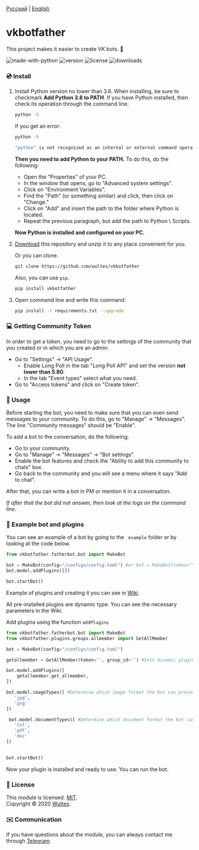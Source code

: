 [Русский](https://github.com/wultes/vkbotfather/blob/master/README.md) | [English](https://github.com/wultes/vkbotfather/blob/master/README_ENG.md)

# vkbotfather

This project makes it easier to create VK bots. 🤖

![made-with-python](https://img.shields.io/badge/Made%20with%20-Python-blue)
![version](https://img.shields.io/pypi/v/vkbotfather?color=blue)
![license](https://img.shields.io/github/license/wultes/vkbotfather)
![downloads](https://img.shields.io/pypi/dm/vkbotfather)

### 💿 Install

1. Install Python version no lower than 3.6. When installing, be sure to checkmark **Add Python 3.8 to PATH**. If you have Python installed, then check its operation through the command line.

   ```bash
   python -h
   ```

   If you get an error:

   ```bash
   python -h
   
   "python" is not recognized as an internal or external command operable program or batch file.
   ```

   **Then you need to add Python to your PATH.** To do this, do the following:

   - Open the "Properties" of your PC.
   - In the window that opens, go to "Advanced system settings".
   - Click on "Environment Variables".
   - Find the "Path" (or something similar) and click, then click on "Change."
   - Click on "Add" and insert the path to the folder where Python is located.
   - Repeat the previous paragraph, but add the path to Python \ Scripts.

   **Now Python is installed and configured on your PC.**

2. [Download](https://github.com/wultes/vkbotfather/archive/master.zip) this repository and unzip it to any place convenient for you.

   Or you can clone.

   ```bash
   git clone https://github.com/wultes/vkbotfather
   ```

   Also, you can use ```pip```.

   ```bash
   pip install vkbotfather
   ```

3. Open command line and write this command:

   ```bash
   pip install -r requirements.txt --upgrade
   ```

    


### 💻 Getting Community Token

In order to get a token, you need to go to the settings of the community that you created or in which you are an admin:

- Go to "Settings" -> "API Usage".
  - Enable Long Poll in the tab "Long Poll API" and set the version **not lower than 5.80**.
  - In the tab "Event types" select what you need.
- Go to "Access tokens" and click on "Create token".



### 🚀 Usage

Before starting the bot, you need to make sure that you can even send messages to your community. To do this, go to "Manage" -> "Messages". The line "Community messages" should be "Enable".

To add a bot to the conversation, do the following:

- Go to your community.
- Go to "Manage" -> "Messages" -> "Bot settings".
- Enable the bot features and check the "Ability to add this community to chats" box.
- Go back to the community and you will see a menu where it says "Add to chat".

After that, you can write a bot in PM or mention it in a conversation.

*If after that the bot did not answer, then look at the logs on the command line.*

### 👾 Example bot and plugins

You can see an example of a bot by going to the `` example`` folder or by looking at the code below.

```python
from vkbotfather.fatherbot.bot import MakeBot

bot = MakeBot(config="/configs/config.toml") #or bot = MakeBot(token="", group_id="")
bot.model.addPlugins([])

bot.startBot() 
```

Example of plugins and creating it you can see in [Wiki](https://github.com/wultes/vkbotfather/wiki).

All pre-installed plugins are dynamic type. You can see the necessary parameters in the Wiki.

Add plugins using the function ```addPlugins```

```python
from vkbotfather.fatherbot.bot import MakeBot
from vkbotfather.plugins.groups.allmember import GetAllMember

bot = MakeBot(config="/configs/config.toml")

getallmember = GetAllMember(token='', group_id='') #Init dinamic plugin

bot.model.addPlugins([
    getallmember.get_allmember,
])

bot.model.imageTypes([ #Determine which image format the bot can process.
   'jpg',
   'png'
])

 bot.model.documentTypes([ #Determine which document format the bot can process.
   'txt',
   'pdf',
   'doc'
])
 

bot.startBot() 
```

Now your plugin is installed and ready to use. You can run the bot. 

### 📃 License

This module is licensed. [MIT](https://choosealicense.com/licenses/mit/).  
Copyright © 2020 [Wultes](https://github.com/wultes/).

### ✉️ Communication

If you have questions about the module, you can always contact me through [Telegram](https://t.me/wultes).
